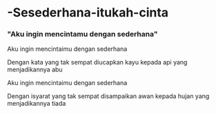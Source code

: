 # -Sesederhana-itukah-cinta

### **"Aku ingin mencintamu dengan sederhana"**

Aku ingin mencintaimu dengan sederhana

Dengan kata yang tak sempat diucapkan kayu kepada api yang menjadikannya abu

Aku ingin mencintaimu dengan sederhana

Dengan isyarat yang tak sempat disampaikan awan kepada hujan yang menjadikannya tiada
